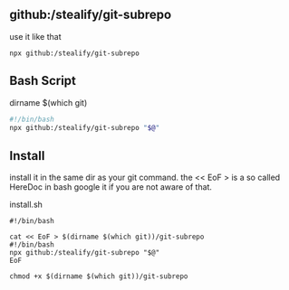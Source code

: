 ## github:/stealify/git-subrepo
use it like that
```shell
npx github:/stealify/git-subrepo
```

## Bash Script
dirname $(which git)
```bash
#!/bin/bash
npx github:/stealify/git-subrepo "$@"
```

## Install
install it in the same dir as your git command. the << EoF > is a so called HereDoc in bash google it if you are not aware of that.

install.sh
```shell
#!/bin/bash

cat << EoF > $(dirname $(which git))/git-subrepo
#!/bin/bash
npx github:/stealify/git-subrepo "$@"
EoF

chmod +x $(dirname $(which git))/git-subrepo
```
